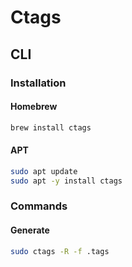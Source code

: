 # Ctags

## CLI

### Installation

#### Homebrew

```sh
brew install ctags
```

#### APT

```sh
sudo apt update
sudo apt -y install ctags
```

### Commands

#### Generate

```sh
sudo ctags -R -f .tags
```
